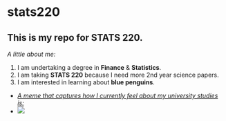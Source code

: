 # stats220

## This is my repo for STATS 220. 

<em>A little about me:</em>

1. I am undertaking a degree in **Finance** & **Statistics**.
2. I am taking **STATS 220** because I need more 2nd year science papers.
3. I am interested in learning about **blue penguins**.

* [<em>A meme that captures how I currently feel about my university studies is:</em>](https://media.tenor.com/tat1oNfdwLMAAAAe/kassypoo.png)
*  ![](https://media.tenor.com/tat1oNfdwLMAAAAe/kassypoo.png)
